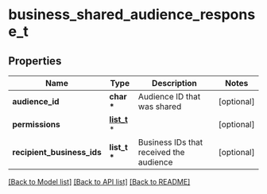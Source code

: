 # business_shared_audience_response_t

## Properties
Name | Type | Description | Notes
------------ | ------------- | ------------- | -------------
**audience_id** | **char \*** | Audience ID that was shared | [optional] 
**permissions** | [**list_t**](role.md) \* |  | [optional] 
**recipient_business_ids** | **list_t \*** | Business IDs that received the audience | [optional] 

[[Back to Model list]](../README.md#documentation-for-models) [[Back to API list]](../README.md#documentation-for-api-endpoints) [[Back to README]](../README.md)


